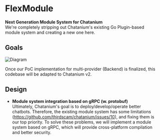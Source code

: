 # FlexModule
**Next Generation Module System for Chatanium**<br/>
We're completely stripping out Chatanium's existing Go Plugin-based module system and creating a new one here.

## Goals
![Diagram](https://github.com/user-attachments/assets/f5ca80f8-8ec9-487c-ae5a-0aa07191b020)

Once our PoC implementation for multi-provider (Backend) is finalized, this codebase will be adapted to Chatanium v2.

## Design

* **Module system integration based on gRPC (w. protobuf)**<br/>
Ultimately, Chatanium's goal is to deploy/develop/operate better chatbots. Therefore, the existing module system has some limitations (https://github.com/thirdscam/chatanium/issues/10), and fixing them is our top priority. To solve these problems, we will implement a module system based on gRPC, which will provide cross-platform compilation and better security.

